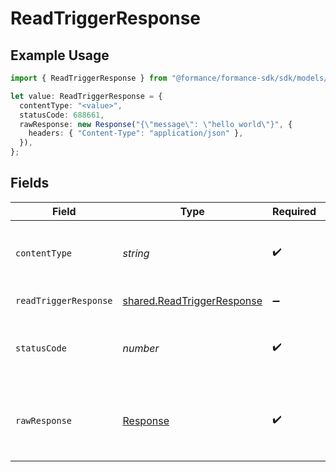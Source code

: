 # ReadTriggerResponse

## Example Usage

```typescript
import { ReadTriggerResponse } from "@formance/formance-sdk/sdk/models/operations";

let value: ReadTriggerResponse = {
  contentType: "<value>",
  statusCode: 688661,
  rawResponse: new Response("{\"message\": \"hello world\"}", {
    headers: { "Content-Type": "application/json" },
  }),
};
```

## Fields

| Field                                                                           | Type                                                                            | Required                                                                        | Description                                                                     |
| ------------------------------------------------------------------------------- | ------------------------------------------------------------------------------- | ------------------------------------------------------------------------------- | ------------------------------------------------------------------------------- |
| `contentType`                                                                   | *string*                                                                        | :heavy_check_mark:                                                              | HTTP response content type for this operation                                   |
| `readTriggerResponse`                                                           | [shared.ReadTriggerResponse](../../../sdk/models/shared/readtriggerresponse.md) | :heavy_minus_sign:                                                              | A specific trigger                                                              |
| `statusCode`                                                                    | *number*                                                                        | :heavy_check_mark:                                                              | HTTP response status code for this operation                                    |
| `rawResponse`                                                                   | [Response](https://developer.mozilla.org/en-US/docs/Web/API/Response)           | :heavy_check_mark:                                                              | Raw HTTP response; suitable for custom response parsing                         |